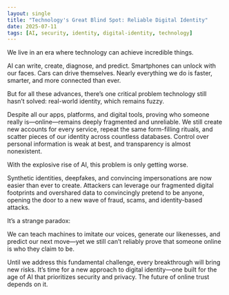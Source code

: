 ```yaml
---
layout: single
title: "Technology's Great Blind Spot: Reliable Digital Identity"
date: 2025-07-11
tags: [AI, security, identity, digital-identity, technology]
---
```


We live in an era where technology can achieve incredible things.

AI can write, create, diagnose, and predict. Smartphones can unlock with our faces. Cars can drive themselves. Nearly everything we do is faster, smarter, and more connected than ever.

But for all these advances, there’s one critical problem technology still hasn’t solved: real-world identity, which remains fuzzy.

Despite all our apps, platforms, and digital tools, proving who someone really is—online—remains deeply fragmented and unreliable. We still create new accounts for every service, repeat the same form-filling rituals, and scatter pieces of our identity across countless databases. Control over personal information is weak at best, and transparency is almost nonexistent.

With the explosive rise of AI, this problem is only getting worse.

Synthetic identities, deepfakes, and convincing impersonations are now easier than ever to create. Attackers can leverage our fragmented digital footprints and overshared data to convincingly pretend to be anyone, opening the door to a new wave of fraud, scams, and identity-based attacks.

It’s a strange paradox:

We can teach machines to imitate our voices, generate our likenesses, and predict our next move—yet we still can’t reliably prove that someone online is who they claim to be.

Until we address this fundamental challenge, every breakthrough will bring new risks. It’s time for a new approach to digital identity—one built for the age of AI that prioritizes security and privacy. The future of online trust depends on it.
